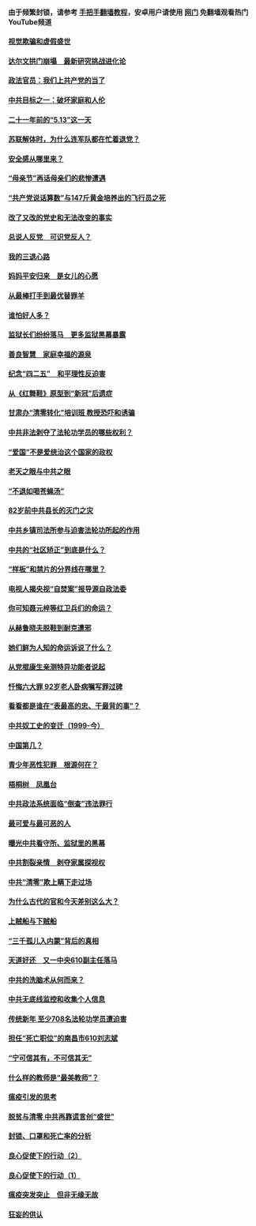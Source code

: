 #### 由于频繁封锁，请参考 [手把手翻墙教程](https://github.com/gfw-breaker/guides/wiki/)，安卓用户请使用 [网门](https://github.com/gfw-breaker/nogfw/blob/master/dl.md?t=06021800) 免翻墙观看热门YouTube频道 

#### [视觉欺骗和虚假盛世](../pages/19/426443.md?t=06021800) 

#### [达尔文拱门崩塌　最新研究挑战进化论](../pages/19/426009.md?t=06021800) 

#### [政法官员：我们上共产党的当了](../pages/19/425351.md?t=06021800) 

#### [中共目标之一：破坏家庭和人伦](../pages/19/424454.md?t=06021800) 

#### [二十一年前的“5.13”这一天](../pages/19/424814.md?t=06021800) 

#### [苏联解体时，为什么连军队都在忙着退党？](../pages/19/424335.md?t=06021800) 

#### [安全感从哪里来？](../pages/19/424336.md?t=06021800) 

#### [“母亲节”再话母亲们的悲惨遭遇](../pages/19/424234.md?t=06021800) 

#### [“共产党说话算数”与147斤黄金培养出的飞行员之死](../pages/19/424115.md?t=06021800) 

#### [改了又改的党史和无法改变的事实](../pages/19/424037.md?t=06021800) 

#### [总说人反党　可识党反人？](../pages/19/423820.md?t=06021800) 

#### [我的三退心路](../pages/19/423876.md?t=06021800) 

#### [妈妈平安归来　是女儿的心愿](../pages/19/423947.md?t=06021800) 

#### [从最棒打手到最优替罪羊](../pages/19/423819.md?t=06021800) 

#### [谁怕好人多？](../pages/19/423774.md?t=06021800) 

#### [监狱长们纷纷落马　更多监狱黑幕暴露](../pages/19/423787.md?t=06021800) 

#### [善良智慧　家庭幸福的源泉](../pages/19/423632.md?t=06021800) 

#### [纪念“四二五”　和平理性反迫害](../pages/19/423660.md?t=06021800) 

#### [从《红舞鞋》原型到“新冠”后遗症](../pages/19/423509.md?t=06021800) 

#### [甘肃办“清零转化”培训班 教授恐吓和诱骗](../pages/19/423498.md?t=06021800) 

#### [中共非法剥夺了法轮功学员的哪些权利？](../pages/19/423392.md?t=06021800) 

#### [“爱国”不是爱统治这个国家的政权](../pages/19/423029.md?t=06021800) 

#### [老天之眼与中共之眼](../pages/19/423378.md?t=06021800) 

#### [“不退如喝苍蝇汤”](../pages/19/423287.md?t=06021800) 

#### [82岁前中共县长的灭门之灾](../pages/19/423055.md?t=06021800) 

#### [中共乡镇司法所参与迫害法轮功所起的作用](../pages/19/423064.md?t=06021800) 

#### [中共的“社区矫正”到底是什么？](../pages/19/422870.md?t=06021800) 

#### [“样板”和禁片的分界线在哪里？](../pages/19/422704.md?t=06021800) 

#### [电视人揭央视“自焚案”报导源自政法委](../pages/19/422770.md?t=06021800) 

#### [你可知聂元梓等红卫兵们的命运？](../pages/19/422848.md?t=06021800) 

#### [从赫鲁晓夫脱鞋到耐克遭邪](../pages/19/422826.md?t=06021800) 

#### [她们鲜为人知的命运诉说了什么？](../pages/19/422754.md?t=06021800) 

#### [从党棍康生亲测特异功能者说起](../pages/19/422657.md?t=06021800) 

#### [忏悔六大罪 92岁老人卧病嘱写罪过碑](../pages/19/422750.md?t=06021800) 

#### [看看都是谁在“表最高的忠、干最背的事”？](../pages/19/422703.md?t=06021800) 

#### [中共奴工史的变迁（1999-今）](../pages/19/422656.md?t=06021800) 

#### [中国第几？](../pages/19/422496.md?t=06021800) 

#### [青少年恶性犯罪　根源何在？](../pages/19/422449.md?t=06021800) 

#### [梧桐树　凤凰台](../pages/19/422442.md?t=06021800) 

#### [中共政法系统面临“倒查”违法罪行](../pages/19/422497.md?t=06021800) 

#### [最可爱与最可恶的人](../pages/19/422448.md?t=06021800) 

#### [曝光中共看守所、监狱里的黑幕](../pages/19/422390.md?t=06021800) 

#### [中共割裂亲情　剥夺家属探视权](../pages/19/422364.md?t=06021800) 

#### [中共“清零”欺上瞒下走过场](../pages/19/422306.md?t=06021800) 

#### [为什么古代的官和今天差别这么大？](../pages/19/422228.md?t=06021800) 

#### [上贼船与下贼船](../pages/19/422276.md?t=06021800) 

#### [“三千孤儿入内蒙”背后的真相](../pages/19/422229.md?t=06021800) 

#### [天道好还　又一中央610副主任落马](../pages/19/422155.md?t=06021800) 

#### [中共的洗脑术从何而来？](../pages/19/422154.md?t=06021800) 

#### [中共无底线监控和收集个人信息](../pages/19/422039.md?t=06021800) 

#### [传统新年 至少708名法轮功学员遭迫害](../pages/19/421946.md?t=06021800) 

#### [担任“死亡职位”的南昌市610刘志斌](../pages/19/421957.md?t=06021800) 

#### [“宁可信其有，不可信其无”](../pages/19/421691.md?t=06021800) 

#### [什么样的教师是“最美教师”？](../pages/19/421755.md?t=06021800) 

#### [瘟疫引发的思考](../pages/19/421594.md?t=06021800) 

#### [脱贫与清零 中共再靠谎言创“盛世”](../pages/19/421590.md?t=06021800) 

#### [封锁、口罩和死亡率的分析](../pages/19/421495.md?t=06021800) 

#### [良心促使下的行动（2）](../pages/19/421361.md?t=06021800) 

#### [良心促使下的行动（1）](../pages/19/421302.md?t=06021800) 

#### [瘟疫突发突止　但非无缘无故](../pages/19/421281.md?t=06021800) 

#### [狂妄的供认](../pages/19/421199.md?t=06021800) 

